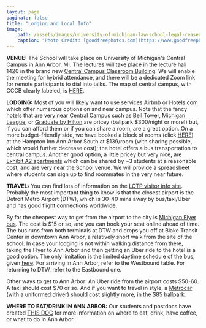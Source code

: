 ```yaml
---
layout: page
paginate: false
title: "Lodging and Local Info"
image:
    path: /assets/images/university-of-michigan-law-school-legal-reasearch-building-in-ann-arbor.jpg
    caption: "Photo Credit: [goodfreephotos.com](https://www.goodfreephotos.com/united-states/michigan/ann-arbor/university-of-michigan-law-school-legal-reasearch-building-in-ann-arbor.jpg.php)"
---
```


**VENUE:** The School will take place on University of Michigan's Central Campus in Ann Arbor, MI. The lectures will take place in the lecture hall 1420 in the brand new [Central Campus Classroom Building](https://cccb.provost.umich.edu/). We will enable the meeting for hybrid attendance, and there will be a dedicated Zoom link for remote participants to dial into talks. The map of central campus, with CCCB clearly labeled, is [HERE](/assets/images/campus_map.png).

**LODGING:** Most of you will likely want to use services Airbnb or Hotels.com which offer numerous options on and near campus. Note that the fancy hotels that are very near Central Campus such as [Bell Tower](https://belltowerhotel.com/), [Michigan League](https://inn.studentlife.umich.edu/rooms/), or [Graduate by Hilton](https://www.hilton.com/en/hotels/arbgagu-graduate-ann-arbor/) are pricey (ballpark $300/night or more!) but, if you can afford them or if you can share a room, are a great option. On a more budget-friendly side, we have booked a block of rooms (click [HERE](https://tinyurl.com/3nhsmrey)) at the Hampton Inn Ann Arbor South at $139/room (with sharing possible, which would further decrease cost); the hotel offers a bus transportation to central campus. Another good option, a little pricey but very nice, are [Exhibit A2 apartments](https://exhibita2.com/) which can be shared by ~3 students at a reasonable cost, and are very near the School venue.  We will provide a spreadsheet where students can sign up to find roommates in the very near future.

**TRAVEL:** You can find lots of information on the [LCTP visitor info site](https://lsa.umich.edu/lctp/visitor-information.html). Probably the most important thing to know is that the closest airport is the Detroit Metro Airport (DTW), which is 30-40 mins away by bus/taxi/Uber and has good flight connections worldwide. 

By far the cheapest way to get from the airport to the city is [Michigan Flyer bus](https://www.michiganflyer.com/). The cost is $15 or so, and you can book your seat online ahead of time. The bus runs from both terminals at DTW and drops you off at Blake Transit Center in downtown Ann Arbor, a relatively short walk from the site of the school. In case your lodging is not within walking distance from there, taking the Flyer to Ann Arbor and then getting an Uber ride to the hotel is a good option. The only limitation is the limited daytime schedule of the bus, given [here](https://www.michiganflyer.com/schedule-route). For arriving in Ann Arbor, refer to the Westbound table. For returning to DTW, refer to the Eastbound one.

Other ways to get to Ann Arbor: An Uber ride from the airport costs $50-60. A taxi should cost $70 or so. And if you want to travel in style, a [Metrocar](https://metropolitanairportcars.com/) (with a uniformed driver) should cost slightly more, in the $85 ballpark.



**WHERE TO EAT/DRINK IN ANN ARBOR:** Our students and postdocs have created [THIS DOC](/assets/images/2025_Guide_to_A2.docx.pdf) for more information on where to eat, drink, have coffee, or what to do in Ann Arbor. 
